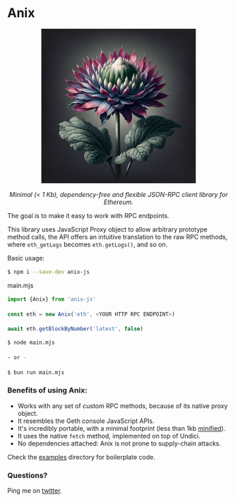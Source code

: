 # Anix

<p align="center">
  <img src="./anix.png" alt="Image description" width="350"/>
</p>

<p align=center>
<em>Minimal (< 1 Kb), dependency-free and flexible JSON-RPC client library for Ethereum.</em>
</p>

The goal is to make it easy to work with RPC endpoints.

This library uses JavaScript Proxy object to allow arbitrary prototype method calls, the API offers an intuitive translation to the raw RPC methods, where `eth_getLogs` becomes `eth.getLogs()`, and so on.

Basic usage: 

```sh
$ npm i --save-dev anix-js
```

main.mjs
```js
import {Anix} from 'anix-js'

const eth = new Anix('eth', <YOUR HTTP RPC ENDPOINT>)

await eth.getBlockByNumber('latest', false)
```

```sh
$ node main.mjs

- or - 

$ bun run main.mjs
```

### Benefits of using Anix:
- Works with any set of custom RPC methods, because of its native proxy object.
- It resembles the Geth console JavaScript APIs.
- It's incredibly portable, with a minimal footprint (less than 1kb [minified](./dist/anix.min.js)).
- It uses the native `fetch` method, implemented on top of Undici. 
- No dependencies attached: Anix is not prone to supply-chain attacks.


Check the [examples](./examples) directory for boilerplate code.


### Questions?
Ping me on [twitter](https://twitter.com/evertonfraga).